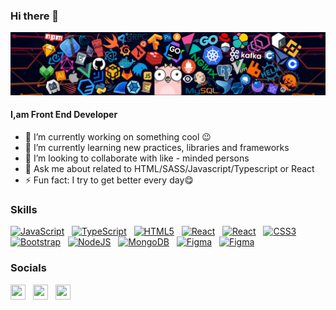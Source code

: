 ### Hi there 👋

<img src="./header_1.png">

#### I,am Front End Developer

- 🔭 I’m currently working on something cool 😉
- 🌱 I’m currently learning new practices, libraries and frameworks
- 👯 I’m looking to collaborate with like - minded persons
- 💬 Ask me about related to HTML/SASS/Javascript/Typescript or React
- ⚡ Fun fact: I try to get better every day😋​

### Skills

<p align="left">
<a href="https://developer.mozilla.org/en-US/docs/Web/JavaScript" target="_blank" rel="noreferrer"><img src="https://raw.githubusercontent.com/danielcranney/readme-generator/main/public/icons/skills/javascript-colored.svg" width="26" height="26" alt="JavaScript" /></a>
&nbsp;
<a href="https://www.typescriptlang.org/" target="_blank" rel="noreferrer"><img src="https://raw.githubusercontent.com/danielcranney/readme-generator/main/public/icons/skills/typescript-colored.svg" width="26" height="26" alt="TypeScript" /></a>
&nbsp;
<a href="https://developer.mozilla.org/en-US/docs/Glossary/HTML5" target="_blank" rel="noreferrer"><img src="https://raw.githubusercontent.com/danielcranney/readme-generator/main/public/icons/skills/html5-colored.svg" width="26" height="26" alt="HTML5" /></a>
&nbsp;
<a href="https://reactjs.org/" target="_blank" rel="noreferrer"><img src="https://raw.githubusercontent.com/danielcranney/readme-generator/main/public/icons/skills/react-colored.svg" width="26" height="26" alt="React" /></a>
&nbsp;
<a href="https://webpack.js.org/" target="_blank" rel="noreferrer"><img src="https://webpack.js.org/icon-square-small.85ba630cf0c5f29ae3e3.svg" width="26" height="26" alt="React" /></a>
&nbsp;
<a href="https://www.w3.org/TR/CSS/#css" target="_blank" rel="noreferrer"><img src="https://raw.githubusercontent.com/danielcranney/readme-generator/main/public/icons/skills/css3-colored.svg" width="26" height="26" alt="CSS3" /></a>
&nbsp;
<a href="https://getbootstrap.com/" target="_blank" rel="noreferrer"><img src="https://raw.githubusercontent.com/danielcranney/readme-generator/main/public/icons/skills/bootstrap-colored.svg" width="26" height="26" alt="Bootstrap" /></a>
&nbsp;
<a href="https://nodejs.org/en/" target="_blank" rel="noreferrer"><img src="https://raw.githubusercontent.com/danielcranney/readme-generator/main/public/icons/skills/nodejs-colored.svg" width="26" height="26" alt="NodeJS" /></a>
&nbsp;
<a href="https://www.mongodb.com/" target="_blank" rel="noreferrer"><img src="https://raw.githubusercontent.com/danielcranney/readme-generator/main/public/icons/skills/mongodb-colored.svg" width="26" height="26" alt="MongoDB" /></a>
&nbsp;
<a href="https://www.figma.com/" target="_blank" rel="noreferrer"><img src="https://raw.githubusercontent.com/danielcranney/readme-generator/main/public/icons/skills/figma-colored.svg" width="26" height="26" alt="Figma" /></a>
&nbsp;
<a href="https://mariadb.org/" target="_blank" rel="noreferrer"><img src="https://mariadb.org/wp-content/themes/twentynineteen-child/icons/logo_seal.svg" width="26" height="26" alt="Figma" /></a>
</p>

### Socials

<p align="left">
<a href="https://www.github.com/nikitaesman" target="_blank" rel="noreferrer"><img src="https://raw.githubusercontent.com/danielcranney/readme-generator/main/public/icons/socials/github.svg" width="24" height="24" /></a>
&nbsp;
<a href="https://vk.com/nikitaesman" target="_blank" rel="noreferrer"><img src="https://upload.wikimedia.org/wikipedia/commons/thumb/4/4e/VK_Compact_Logo.svg/2048px-VK_Compact_Logo.svg.png" width="24" height="24" /></a>
&nbsp;
<a href="https://www.instagram.com/nikitaesman/" target="_blank" rel="noreferrer"><img src="https://cdn.worldvectorlogo.com/logos/instagram-2016-6.svg" width="24" height="24" /></a>
</p>


